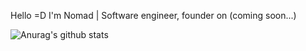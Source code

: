Hello =D I'm Nomad
| Software engineer, founder on (coming soon...)

![Anurag's github stats](https://github-readme-stats.vercel.app/api?username=died-ego&show_icons=true&theme=sythwave)

